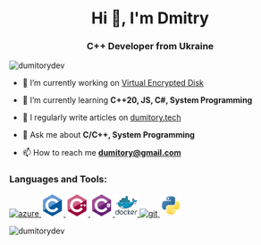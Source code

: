 <h1 align="center">Hi 👋, I'm Dmitry </h1>
<h3 align="center">C++ Developer from Ukraine</h3>

<p align="left"> <img src="https://komarev.com/ghpvc/?username=dumitorydev&label=Profile%20views&color=0e75b6&style=flat" alt="dumitorydev" /> </p>

- 🔭 I’m currently working on [Virtual Encrypted Disk](https://github.com/DumitoryDev/VED-v2)

- 🌱 I’m currently learning **С++20, JS, C#, System Programming**

- 📝 I regularly write articles on [dumitory.tech](https://dumitory.tech/)

- 💬 Ask me about **C/C++, System Programming**

- 📫 How to reach me **dumitory@gmail.com**

<h3 align="left">Languages and Tools:</h3>
<p align="left"> <a href="https://azure.microsoft.com/en-in/" target="_blank"> <img src="https://www.vectorlogo.zone/logos/microsoft_azure/microsoft_azure-icon.svg" alt="azure" width="40" height="40"/> </a> <a href="https://www.cprogramming.com/" target="_blank"> <img src="https://raw.githubusercontent.com/devicons/devicon/master/icons/c/c-original.svg" alt="c" width="40" height="40"/> </a> <a href="https://www.w3schools.com/cpp/" target="_blank"> <img src="https://raw.githubusercontent.com/devicons/devicon/master/icons/cplusplus/cplusplus-original.svg" alt="cplusplus" width="40" height="40"/> </a> <a href="https://www.w3schools.com/cs/" target="_blank"> <img src="https://raw.githubusercontent.com/devicons/devicon/master/icons/csharp/csharp-original.svg" alt="csharp" width="40" height="40"/> </a> <a href="https://www.docker.com/" target="_blank"> <img src="https://raw.githubusercontent.com/devicons/devicon/master/icons/docker/docker-original-wordmark.svg" alt="docker" width="40" height="40"/> </a> <a href="https://git-scm.com/" target="_blank"> <img src="https://www.vectorlogo.zone/logos/git-scm/git-scm-icon.svg" alt="git" width="40" height="40"/> </a> <a href="https://www.python.org" target="_blank"> <img src="https://raw.githubusercontent.com/devicons/devicon/master/icons/python/python-original.svg" alt="python" width="40" height="40"/> </a> </p>

<p><img align="left" src="https://github-readme-stats.vercel.app/api/top-langs?username=dumitorydev&show_icons=true&locale=en&layout=compact" alt="dumitorydev" /></p>

